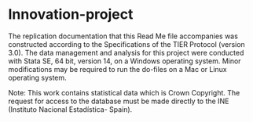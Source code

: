 # Innovation-project
The replication documentation that this Read Me file accompanies was constructed according to the Specifications of the TIER Protocol (version 3.0).
The data management and analysis for this project were conducted with Stata SE, 64 bit, version 14, on a Windows operating system.  Minor modifications may be required to run the do-files on a Mac or Linux operating system.

Note: This work contains statistical data which is Crown Copyright. The request for access to the database must be made directly to the INE (Instituto Nacional Estadística- Spain).
